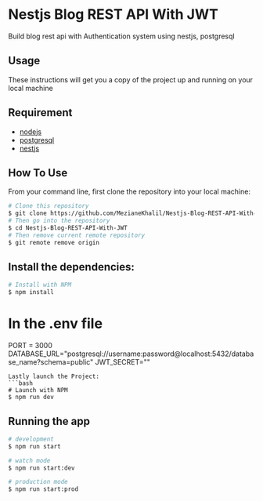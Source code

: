 # Nestjs Blog REST API With JWT
Build blog rest api with Authentication system using nestjs, postgresql

## Usage 
These instructions will get you a copy of the project up and running on your local machine

## Requirement 
- [nodejs](https://nodejs.org/en/)
- [postgresql](https://www.postgresql.org/)
- [nestjs](https://nestjs.com/)


## How To Use
From your command line, first clone the repository into your local machine:

```bash
# Clone this repository
$ git clone https://github.com/MezianeKhalil/Nestjs-Blog-REST-API-With-JWT.git
# Then go into the repository
$ cd Nestjs-Blog-REST-API-With-JWT
# Then remove current remote repository
$ git remote remove origin
```
## Install the dependencies:
```bash
# Install with NPM
$ npm install
```
# In the .env file
PORT = 3000
DATABASE_URL="postgresql://username:password@localhost:5432/database_name?schema=public"
JWT_SECRET=""
```
Lastly launch the Project:
```bash
# Launch with NPM
$ npm run dev
```

## Running the app

```bash
# development
$ npm run start

# watch mode
$ npm run start:dev

# production mode
$ npm run start:prod
```
